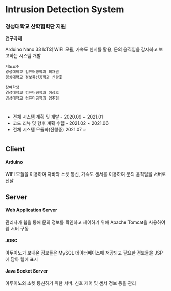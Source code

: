 # Intrusion Detection System

### 경성대학교 산학협력단 지원

<b>연구과제</b> 

Arduino Nano 33 IoT의 WIFI 모듈, 가속도 센서를 활용, 문의 움직임을 감지하고 보고하는 시스템 개발

```
지도교수
경성대학교 컴퓨터공학과 최재원
경성대학교 정보통신공학과 신광호

참여학생
경성대학교 컴퓨터공학과 이상호
경성대학교 컴퓨터공학과 임주형
```

#

+ 전체 시스템 계획 및 개발 - 2020.09 ~ 2021.01
+ 코드 리뷰 및 향후 계획 수립 - 2021.02 ~ 2021.06
+ 전체 시스템 모듈화(진행중) 2021.07 ~

#

## Client
#### Arduino
WIFI 모듈을 이용하여 자바와 소켓 통신, 가속도 센서를 이용하여 문의 움직임을 서버로 전달

## Server
#### Web Application Server
관리자가 웹을 통해 문의 정보를 확인하고 제어하기 위해 Apache Tomcat을 사용하여 웹 서버 구동

#### JDBC
아두이노가 보내온 정보들은 MySQL 데이터베이스에 저장되고 필요한 정보들을 JSP에 담아 웹에 표시

#### Java Socket Server
아두이노와 소켓 통신하기 위한 서버. 신호 제어 및 센서 정보 등을 관리
